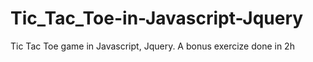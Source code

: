 # Tic_Tac_Toe-in-Javascript-Jquery
Tic Tac Toe game in Javascript, Jquery. A bonus exercize done in 2h
